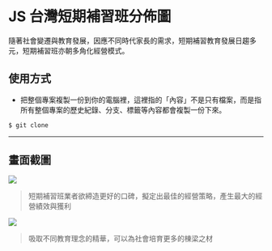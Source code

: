 # JS 台灣短期補習班分佈圖

隨著社會變遷與教育發展，因應不同時代家長的需求，短期補習教育發展日趨多元，短期補習班亦朝多角化經營模式。

## 使用方式
- 把整個專案複製一份到你的電腦裡，這裡指的「內容」不是只有檔案，而是指所有整個專案的歷史紀錄、分支、標籤等內容都會複製一份下來。
```sh
$ git clone
```

----

## 畫面截圖
![](https://i.imgur.com/CCu90FG.png)
> 短期補習班業者欲締造更好的口碑，擬定出最佳的經營策略，產生最大的經營績效與獲利

![](https://i.imgur.com/yieheYX.png)
> 吸取不同教育理念的精華，可以為社會培育更多的棟梁之材
